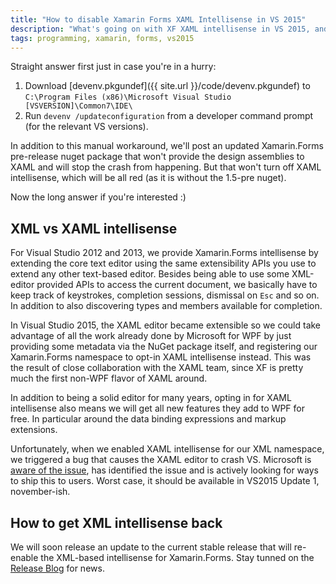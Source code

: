 ```yaml
---
title: "How to disable Xamarin Forms XAML Intellisense in VS 2015"
description: "What's going on with XF XAML intellisense in VS 2015, and why you may need to disable it until Udpate 1"
tags: programming, xamarin, forms, vs2015
---
```

Straight answer first just in case you're in a hurry:

1. Download [devenv.pkgundef]({{ site.url }}/code/devenv.pkgundef) to `C:\Program Files (x86)\Microsoft Visual Studio [VSVERSION]\Common7\IDE\`
2. Run `devenv /updateconfiguration` from a developer command prompt (for the relevant VS versions).

In addition to this manual workaround, we'll post an updated Xamarin.Forms pre-release nuget package that won't provide the design assemblies to XAML and will stop the crash from happening. But that won't turn off XAML intellisense, which will be all red (as it is without the 1.5-pre nuget).

Now the long answer if you're interested :)

## XML vs XAML intellisense
For Visual Studio 2012 and 2013, we provide Xamarin.Forms intellisense by extending the core text editor using the same extensibility APIs you use to extend any other text-based editor. Besides being able to use some XML-editor provided APIs to access the current document, we basically have to keep track of keystrokes, completion sessions, dismissal on `Esc` and so on. In addition to also discovering types and members available for completion.

In Visual Studio 2015, the XAML editor became extensible so we could take advantage of all the work already done by Microsoft for WPF by just providing some metadata via the NuGet package itself, and registering our Xamarin.Forms namespace to opt-in XAML intellisense instead. This was the result of close collaboration with the XAML team, since XF is pretty much the first non-WPF flavor of XAML around.

In addition to being a solid editor for many years, opting in for XAML intellisense also means we will get all new features they add to WPF for free. In particular around the data binding expressions and markup extensions.

Unfortunately, when we enabled XAML intellisense for our XML namespace, we triggered a bug that causes the XAML editor to crash VS. Microsoft is [aware of the issue](https://connect.microsoft.com/VisualStudio/feedback/details/1655363/vs-crashes-when-editing-xaml), has identified the issue and is actively looking for ways to ship this to users. Worst case, it should be available in VS2015 Update 1, november-ish.

## How to get XML intellisense back
We will soon release an update to the current stable release that will re-enable the XML-based intellisense for Xamarin.Forms. Stay tunned on the [Release Blog](http://releases.xamarin.com) for news.

 
